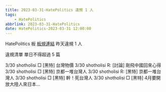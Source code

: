 ```yaml
---
title: 2023-03-31-HatePolitics 違規 1 人
tags:
    - HatePolitics
abbrlink: 2023-03-31-HatePolitics
date: HatePolitics-2023-03-31 12:00:00
---
```

HatePolitics 板 [板規連結](https://www.ptt.cc/bbs/HatePolitics/M.1617115262.A.D60.html)
昨天違規 1 人
<!-- more -->

違規清單
單日不得超過 5 篇

3/30 shotholisi □ [黑特] 台灣物價
3/30 shotholisi R: [討論] 剛飛中國回來心得
3/30 shotholisi □ [黑特] 京都一堆台灣人
3/30 shotholisi R: [黑特] 京都一堆台灣人
3/30 shotholisi □ [黑特] 幹！死台灣人
3/30 shotholisi □ [黑特] 4月要開放大陸人來日本…